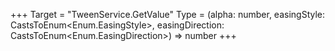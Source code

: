 +++
Target = "TweenService.GetValue"
Type = (alpha: number, easingStyle: CastsToEnum<Enum.EasingStyle>, easingDirection: CastsToEnum<Enum.EasingDirection>) => number
+++
